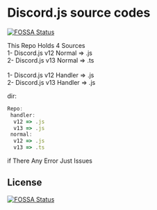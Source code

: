 # Discord.js source codes
[![FOSSA Status](https://app.fossa.com/api/projects/git%2Bgithub.com%2Falighamdan%2Fsource-codes.svg?type=shield)](https://app.fossa.com/projects/git%2Bgithub.com%2Falighamdan%2Fsource-codes?ref=badge_shield)


This Repo Holds 4 Sources<br>
1- Discord.js v12 Normal => .js<br> 
2- Discord.js v13 Normal => .ts
<br><br>
1- Discord.js v12 Handler => .js<br>
2- Discord.js v13 Handler => .js<br>

dir:
```js
Repo: 
 handler:
  v12 => .js
  v13 => .js
 normal:
  v12 => .js
  v13 => .ts
```


if There Any Error Just Issues


## License
[![FOSSA Status](https://app.fossa.com/api/projects/git%2Bgithub.com%2Falighamdan%2Fsource-codes.svg?type=large)](https://app.fossa.com/projects/git%2Bgithub.com%2Falighamdan%2Fsource-codes?ref=badge_large)